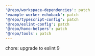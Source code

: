 ```yaml
---
'@repo/workspace-dependencies': patch
'example-worker-echoback': patch
'@repo/typescript-config': patch
'@repo/eslint-config': patch
'@repo/hono-helpers': patch
'@repo/tools': patch
---
```


chore: upgrade to eslint 9

